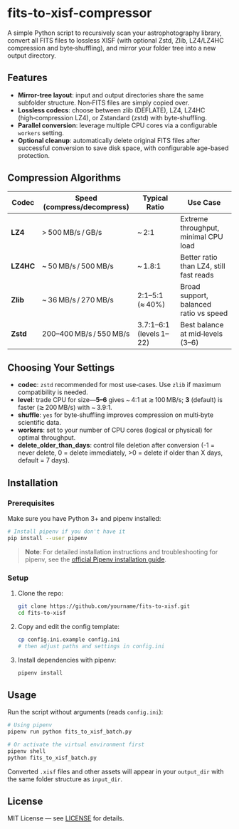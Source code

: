 # fits-to-xisf-compressor
A simple Python script to recursively scan your astrophotography library, convert all FITS files to lossless XISF (with optional Zstd, Zlib, LZ4/LZ4HC compression and byte‑shuffling), and mirror your folder tree into a new output directory.

## Features

* **Mirror‑tree layout**: input and output directories share the same subfolder structure. Non‑FITS files are simply copied over.
* **Lossless codecs**: choose between zlib (DEFLATE), LZ4, LZ4HC (high‑compression LZ4), or Zstandard (zstd) with byte‑shuffling.
* **Parallel conversion**: leverage multiple CPU cores via a configurable `workers` setting.
* **Optional cleanup**: automatically delete original FITS files after successful conversion to save disk space, with configurable age-based protection.

## Compression Algorithms

| Codec     | Speed (compress/decompress) | Typical Ratio           | Use Case                                |
| --------- | --------------------------- | ----------------------- | --------------------------------------- |
| **LZ4**   | > 500 MB/s / GB/s           | \~ 2:1                  | Extreme throughput, minimal CPU load    |
| **LZ4HC** | \~ 50 MB/s / 500 MB/s       | \~ 1.8:1                | Better ratio than LZ4, still fast reads |
| **Zlib**  | \~ 36 MB/s / 270 MB/s       | 2:1–5:1 (≈ 40%)         | Broad support, balanced ratio vs speed  |
| **Zstd**  | 200–400 MB/s / 550 MB/s     | 3.7:1–6:1 (levels 1–22) | Best balance at mid‑levels (3–6)        |

## Choosing Your Settings

* **codec**: `zstd` recommended for most use‑cases. Use `zlib` if maximum compatibility is needed.
* **level**: trade CPU for size—**5–6** gives \~ 4:1 at ≳ 100 MB/s; **3** (default) is faster (≳ 200 MB/s) with \~ 3.9:1.
* **shuffle**: `yes` for byte‑shuffling improves compression on multi‑byte scientific data.
* **workers**: set to your number of CPU cores (logical or physical) for optimal throughput.
* **delete_older_than_days**: control file deletion after conversion (-1 = never delete, 0 = delete immediately, >0 = delete if older than X days, default = 7 days).

## Installation

### Prerequisites

Make sure you have Python 3+ and pipenv installed:

```bash
# Install pipenv if you don't have it
pip install --user pipenv
```

> **Note**: For detailed installation instructions and troubleshooting for pipenv, see the [official Pipenv installation guide](https://pipenv.pypa.io/en/latest/installation.html).

### Setup

1. Clone the repo:

   ```bash
   git clone https://github.com/yourname/fits-to-xisf.git
   cd fits-to-xisf
   ```

2. Copy and edit the config template:

   ```bash
   cp config.ini.example config.ini
   # then adjust paths and settings in config.ini
   ```

3. Install dependencies with pipenv:

   ```bash
   pipenv install
   ```

## Usage

Run the script without arguments (reads `config.ini`):

```bash
# Using pipenv
pipenv run python fits_to_xisf_batch.py

# Or activate the virtual environment first
pipenv shell
python fits_to_xisf_batch.py
```

Converted `.xisf` files and other assets will appear in your `output_dir` with the same folder structure as `input_dir`.

## License

MIT License — see [LICENSE](LICENSE) for details.
